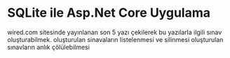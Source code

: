 # SQLite ile Asp.Net Core Uygulama

wired.com sitesinde yayınlanan son 5 yazı çekilerek bu yazılarla ilgili sınav oluşturabilmek.
oluşturulan sinavaların listelenmesi ve silinmesi
oluşturulan sınavların anlık çölülebilmesi

